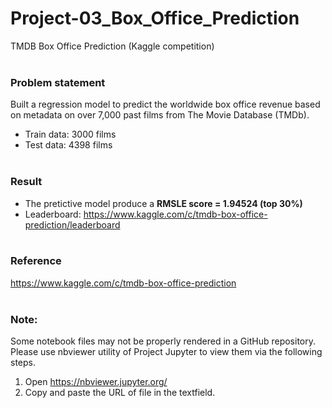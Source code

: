 # Project-03_Box_Office_Prediction
TMDB Box Office Prediction (Kaggle competition)
<br><br>

### Problem statement
Built a regression model to predict the worldwide box office revenue based on metadata on over 7,000 past films from The Movie Database (TMDb). 

- Train data: 3000 films
- Test data: 4398 films
<br><br>

### Result
- The pretictive model produce a **RMSLE score = 1.94524 (top 30%)**
- Leaderboard: https://www.kaggle.com/c/tmdb-box-office-prediction/leaderboard
<br><br>

### Reference
https://www.kaggle.com/c/tmdb-box-office-prediction 
<br><br>

### Note:
Some notebook files may not be properly rendered in a GitHub repository.<br>
Please use nbviewer utility of Project Jupyter to view them via the following steps.
1. Open https://nbviewer.jupyter.org/ 
2. Copy and paste the URL of file in the textfield.
